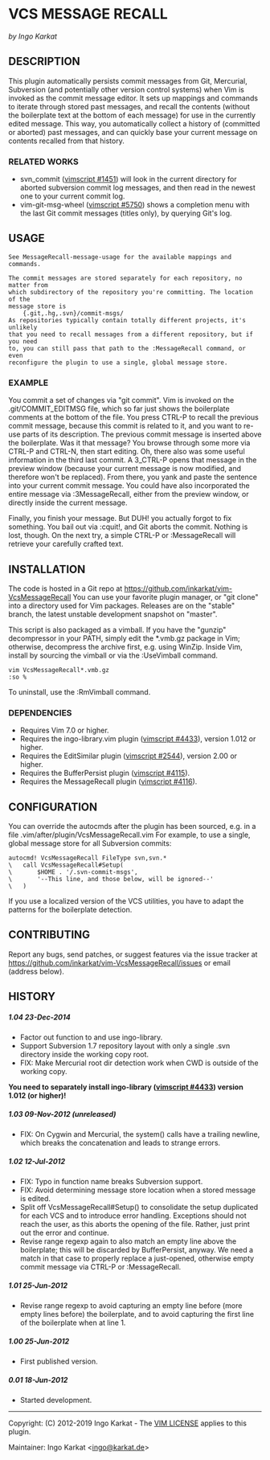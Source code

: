 VCS MESSAGE RECALL
===============================================================================
_by Ingo Karkat_

DESCRIPTION
------------------------------------------------------------------------------

This plugin automatically persists commit messages from Git, Mercurial,
Subversion (and potentially other version control systems) when Vim is invoked
as the commit message editor. It sets up mappings and commands to iterate
through stored past messages, and recall the contents (without the boilerplate
text at the bottom of each message) for use in the currently edited message.
This way, you automatically collect a history of (committed or aborted) past
messages, and can quickly base your current message on contents recalled from
that history.

### RELATED WORKS

- svn\_commit ([vimscript #1451](http://www.vim.org/scripts/script.php?script_id=1451)) will look in the current directory for aborted
  subversion commit log messages, and then read in the newest one to your
  current commit log.
- vim-git-msg-wheel ([vimscript #5750](http://www.vim.org/scripts/script.php?script_id=5750)) shows a completion menu with the last
  Git commit messages (titles only), by querying Git's log.

USAGE
------------------------------------------------------------------------------

    See MessageRecall-message-usage for the available mappings and commands.

    The commit messages are stored separately for each repository, no matter from
    which subdirectory of the repository you're committing. The location of the
    message store is
        {.git,.hg,.svn}/commit-msgs/
    As repositories typically contain totally different projects, it's unlikely
    that you need to recall messages from a different repository, but if you need
    to, you can still pass that path to the :MessageRecall command, or even
    reconfigure the plugin to use a single, global message store.

### EXAMPLE

You commit a set of changes via "git commit". Vim is invoked on the
.git/COMMIT\_EDITMSG file, which so far just shows the boilerplate comments at
the bottom of the file.
You press CTRL-P to recall the previous commit message, because this commit is
related to it, and you want to re-use parts of its description. The previous
commit message is inserted above the boilerplate.
Was it that message? You browse through some more via CTRL-P and CTRL-N, then
start editing. Oh, there also was some useful information in the third last
commit. A 3\_CTRL-P opens that message in the preview window (because your
current message is now modified, and therefore won't be replaced).
From there, you yank and paste the sentence into your current commit message.
You could have also incorporated the entire message via :3MessageRecall,
either from the preview window, or directly inside the current message.

Finally, you finish your message. But DUH! you actually forgot to fix
something. You bail out via :cquit!, and Git aborts the commit. Nothing is
lost, though. On the next try, a simple CTRL-P or :MessageRecall will retrieve
your carefully crafted text.

INSTALLATION
------------------------------------------------------------------------------

The code is hosted in a Git repo at
    https://github.com/inkarkat/vim-VcsMessageRecall
You can use your favorite plugin manager, or "git clone" into a directory used
for Vim packages. Releases are on the "stable" branch, the latest unstable
development snapshot on "master".

This script is also packaged as a vimball. If you have the "gunzip"
decompressor in your PATH, simply edit the \*.vmb.gz package in Vim; otherwise,
decompress the archive first, e.g. using WinZip. Inside Vim, install by
sourcing the vimball or via the :UseVimball command.

    vim VcsMessageRecall*.vmb.gz
    :so %

To uninstall, use the :RmVimball command.

### DEPENDENCIES

- Requires Vim 7.0 or higher.
- Requires the ingo-library.vim plugin ([vimscript #4433](http://www.vim.org/scripts/script.php?script_id=4433)), version 1.012 or
  higher.
- Requires the EditSimilar plugin ([vimscript #2544](http://www.vim.org/scripts/script.php?script_id=2544)), version 2.00 or higher.
- Requires the BufferPersist plugin ([vimscript #4115](http://www.vim.org/scripts/script.php?script_id=4115)).
- Requires the MessageRecall plugin ([vimscript #4116](http://www.vim.org/scripts/script.php?script_id=4116)).

CONFIGURATION
------------------------------------------------------------------------------

You can override the autocmds after the plugin has been sourced, e.g. in a
file .vim/after/plugin/VcsMessageRecall.vim
For example, to use a single, global message store for all Subversion commits:

    autocmd! VcsMessageRecall FileType svn,svn.*
    \   call VcsMessageRecall#Setup(
    \       $HOME . '/.svn-commit-msgs',
    \       '--This line, and those below, will be ignored--'
    \   )

If you use a localized version of the VCS utilities, you have to adapt the
patterns for the boilerplate detection.

CONTRIBUTING
------------------------------------------------------------------------------

Report any bugs, send patches, or suggest features via the issue tracker at
https://github.com/inkarkat/vim-VcsMessageRecall/issues or email (address
below).

HISTORY
------------------------------------------------------------------------------

##### 1.04    23-Dec-2014
- Factor out function to and use ingo-library.
- Support Subversion 1.7 repository layout with only a single .svn directory
  inside the working copy root.
- FIX: Make Mercurial root dir detection work when CWD is outside of the
  working copy.

__You need to separately install ingo-library ([vimscript #4433](http://www.vim.org/scripts/script.php?script_id=4433)) version
  1.012 (or higher)!__

##### 1.03    09-Nov-2012 (unreleased)
- FIX: On Cygwin and Mercurial, the system() calls have a trailing newline,
  which breaks the concatenation and leads to strange errors.

##### 1.02    12-Jul-2012
- FIX: Typo in function name breaks Subversion support.
- FIX: Avoid determining message store location when a stored message is
  edited.
- Split off VcsMessageRecall#Setup() to consolidate the setup duplicated for
  each VCS and to introduce error handling. Exceptions should not reach the
  user, as this aborts the opening of the file. Rather, just print out the
  error and continue.
- Revise range regexp again to also match an empty line above the boilerplate;
  this will be discarded by BufferPersist, anyway. We need a match in that
  case to properly replace a just-opened, otherwise empty commit message via
  CTRL-P or :MessageRecall.

##### 1.01    25-Jun-2012
- Revise range regexp to avoid capturing an empty line before (more empty lines
before) the boilerplate, and to avoid capturing the first line of the
boilerplate when at line 1.

##### 1.00    25-Jun-2012
- First published version.

##### 0.01    18-Jun-2012
- Started development.

------------------------------------------------------------------------------
Copyright: (C) 2012-2019 Ingo Karkat -
The [VIM LICENSE](http://vimdoc.sourceforge.net/htmldoc/uganda.html#license) applies to this plugin.

Maintainer:     Ingo Karkat &lt;ingo@karkat.de&gt;
